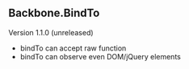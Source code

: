 Backbone.BindTo
-------------------

Version 1.1.0 (unreleased)

* bindTo can accept raw function
* bindTo can observe even DOM/jQuery elements
